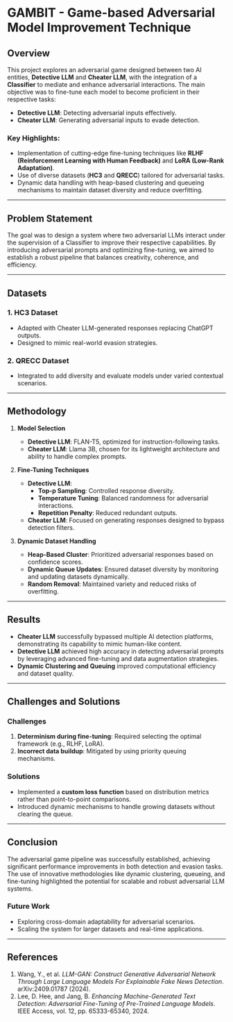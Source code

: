 # GAMBIT - Game-based Adversarial Model Improvement Technique
## Overview  
This project explores an adversarial game designed between two AI entities, **Detective LLM** and **Cheater LLM**, with the integration of a **Classifier** to mediate and enhance adversarial interactions. The main objective was to fine-tune each model to become proficient in their respective tasks:
- **Detective LLM**: Detecting adversarial inputs effectively.
- **Cheater LLM**: Generating adversarial inputs to evade detection.

### Key Highlights:
- Implementation of cutting-edge fine-tuning techniques like **RLHF (Reinforcement Learning with Human Feedback)** and **LoRA (Low-Rank Adaptation)**.
- Use of diverse datasets (**HC3** and **QRECC**) tailored for adversarial tasks.
- Dynamic data handling with heap-based clustering and queueing mechanisms to maintain dataset diversity and reduce overfitting.

---

## Problem Statement  
The goal was to design a system where two adversarial LLMs interact under the supervision of a Classifier to improve their respective capabilities. By introducing adversarial prompts and optimizing fine-tuning, we aimed to establish a robust pipeline that balances creativity, coherence, and efficiency.

---

## Datasets  
### 1. **HC3 Dataset**  
- Adapted with Cheater LLM-generated responses replacing ChatGPT outputs.  
- Designed to mimic real-world evasion strategies.

### 2. **QRECC Dataset**  
- Integrated to add diversity and evaluate models under varied contextual scenarios.  

---

## Methodology  
1. **Model Selection**  
   - **Detective LLM**: FLAN-T5, optimized for instruction-following tasks.  
   - **Cheater LLM**: Llama 3B, chosen for its lightweight architecture and ability to handle complex prompts.  

2. **Fine-Tuning Techniques**  
   - **Detective LLM**:
     - **Top-p Sampling**: Controlled response diversity.
     - **Temperature Tuning**: Balanced randomness for adversarial interactions.
     - **Repetition Penalty**: Reduced redundant outputs.  
   - **Cheater LLM**: Focused on generating responses designed to bypass detection filters.

3. **Dynamic Dataset Handling**  
   - **Heap-Based Cluster**: Prioritized adversarial responses based on confidence scores.
   - **Dynamic Queue Updates**: Ensured dataset diversity by monitoring and updating datasets dynamically.
   - **Random Removal**: Maintained variety and reduced risks of overfitting.

---

## Results  
- **Cheater LLM** successfully bypassed multiple AI detection platforms, demonstrating its capability to mimic human-like content.  
- **Detective LLM** achieved high accuracy in detecting adversarial prompts by leveraging advanced fine-tuning and data augmentation strategies.  
- **Dynamic Clustering and Queuing** improved computational efficiency and dataset quality.

---

## Challenges and Solutions  
### Challenges  
1. **Determinism during fine-tuning**: Required selecting the optimal framework (e.g., RLHF, LoRA).  
2. **Incorrect data buildup**: Mitigated by using priority queuing mechanisms.

### Solutions  
- Implemented a **custom loss function** based on distribution metrics rather than point-to-point comparisons.  
- Introduced dynamic mechanisms to handle growing datasets without clearing the queue.

---

## Conclusion  
The adversarial game pipeline was successfully established, achieving significant performance improvements in both detection and evasion tasks. The use of innovative methodologies like dynamic clustering, queueing, and fine-tuning highlighted the potential for scalable and robust adversarial LLM systems.

### Future Work  
- Exploring cross-domain adaptability for adversarial scenarios.  
- Scaling the system for larger datasets and real-time applications.

---

## References  
1. Wang, Y., et al. *LLM-GAN: Construct Generative Adversarial Network Through Large Language Models For Explainable Fake News Detection*. arXiv:2409.01787 (2024).  
2. Lee, D. Hee, and Jang, B. *Enhancing Machine-Generated Text Detection: Adversarial Fine-Tuning of Pre-Trained Language Models*. IEEE Access, vol. 12, pp. 65333-65340, 2024.
